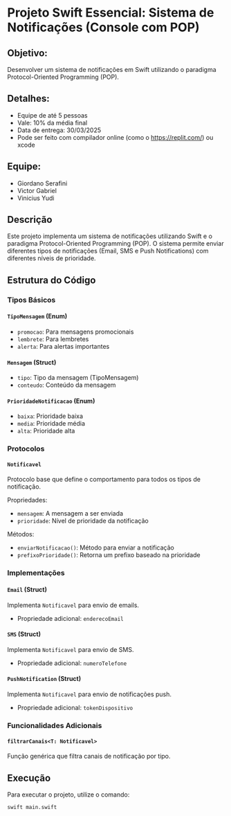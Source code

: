 # Projeto Swift Essencial: Sistema de Notificações (Console com POP)

## Objetivo:
Desenvolver um sistema de notificações em Swift utilizando o paradigma Protocol-Oriented Programming (POP).

## Detalhes:
- Equipe de até 5 pessoas
- Vale: 10% da média final
- Data de entrega: 30/03/2025
- Pode ser feito com compilador online (como o https://replit.com/) ou xcode

## Equipe:
* Giordano Serafini
* Victor Gabriel
* Vinicius Yudi

## Descrição
Este projeto implementa um sistema de notificações utilizando Swift e o paradigma Protocol-Oriented Programming (POP). O sistema permite enviar diferentes tipos de notificações (Email, SMS e Push Notifications) com diferentes níveis de prioridade.

## Estrutura do Código

### Tipos Básicos

#### `TipoMensagem` (Enum)
- `promocao`: Para mensagens promocionais
- `lembrete`: Para lembretes
- `alerta`: Para alertas importantes

#### `Mensagem` (Struct)
- `tipo`: Tipo da mensagem (TipoMensagem)
- `conteudo`: Conteúdo da mensagem

#### `PrioridadeNotificacao` (Enum)
- `baixa`: Prioridade baixa
- `media`: Prioridade média
- `alta`: Prioridade alta

### Protocolos

#### `Notificavel`
Protocolo base que define o comportamento para todos os tipos de notificação.

Propriedades:
- `mensagem`: A mensagem a ser enviada
- `prioridade`: Nível de prioridade da notificação

Métodos:
- `enviarNotificacao()`: Método para enviar a notificação
- `prefixoPrioridade()`: Retorna um prefixo baseado na prioridade

### Implementações

#### `Email` (Struct)
Implementa `Notificavel` para envio de emails.
- Propriedade adicional: `enderecoEmail`

#### `SMS` (Struct)
Implementa `Notificavel` para envio de SMS.
- Propriedade adicional: `numeroTelefone`

#### `PushNotification` (Struct)
Implementa `Notificavel` para envio de notificações push.
- Propriedade adicional: `tokenDispositivo`

### Funcionalidades Adicionais

#### `filtrarCanais<T: Notificavel>`
Função genérica que filtra canais de notificação por tipo.

## Execução
Para executar o projeto, utilize o comando:
```bash
swift main.swift